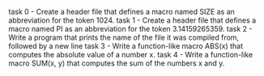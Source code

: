 task 0 - Create a header file that defines a macro named SIZE as an abbreviation for the token 1024.
task 1 - Create a header file that defines a macro named PI as an abbreviation for the token 3.14159265359.
task 2 - Write a program that prints the name of the file it was compiled from, followed by a new line
task 3 - Write a function-like macro ABS(x) that computes the absolute value of a number x.
task 4 - Write a function-like macro SUM(x, y) that computes the sum of the numbers x and y.

